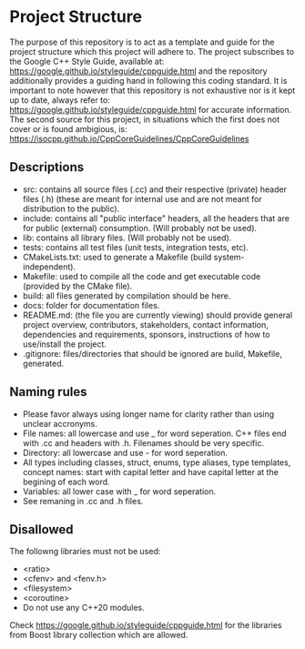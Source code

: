 # Project Structure
The purpose of this repository is to act as a template and guide for the project
structure which this project will adhere to.
The project subscribes to the Google C++ Style Guide, available at: 
https://google.github.io/styleguide/cppguide.html and the repository 
additionally provides a guiding hand in following this coding standard.
It is important to note however that this repository is not exhaustive nor is
it kept up to date, always refer to: 
https://google.github.io/styleguide/cppguide.html for accurate information.
The second source for this project, in situations which the first does not 
cover or is found ambigious, is: 
https://isocpp.github.io/CppCoreGuidelines/CppCoreGuidelines

## Descriptions
- src: contains all source files (.cc) and their respective (private) header 
files (.h) (these are meant for internal use and are not meant for distribution 
to the public).
- include: contains all "public interface" headers, all the headers that are 
for public (external) consumption. (Will probably not be used).
- lib: contains all library files. (Will probably not be used).
- tests: contains all test files (unit tests, integration tests, etc).
- CMakeLists.txt: used to generate a Makefile (build system-independent).
- Makefile: used to compile all the code and get executable code (provided by 
the CMake file).
- build: all files generated by compilation should be here.
- docs: folder for documentation files.
- README.md: (the file you are currently viewing) should provide general 
project overview, contributors, stakeholders, contact information, dependencies 
and requirements, sponsors, instructions of how to use/install the project.
- .gitignore: files/directories that should be ignored are build, Makefile, generated.

## Naming rules
- Please favor always using longer name for clarity rather than using unclear 
accronyms. 
- File names: all lowercase and use _ for word seperation. C++ files end with 
.cc and headers with .h. Filenames should be very specific.
- Directory: all lowercase and use - for word seperation.
- All types including classes, struct, enums, type aliases, type templates, 
concept names: start with capital letter and have capital letter at the begining 
of each word.
- Variables: all lower case with _ for word seperation.
- See remaning in .cc and .h files.

## Disallowed
The followng libraries must not be used:
- &lt;ratio&gt;
- &lt;cfenv&gt; and &lt;fenv.h&gt;
- &lt;filesystem&gt;
- &lt;coroutine&gt;
- Do not use any C++20 modules.

Check https://google.github.io/styleguide/cppguide.html for the libraries from 
Boost library collection which are allowed.
